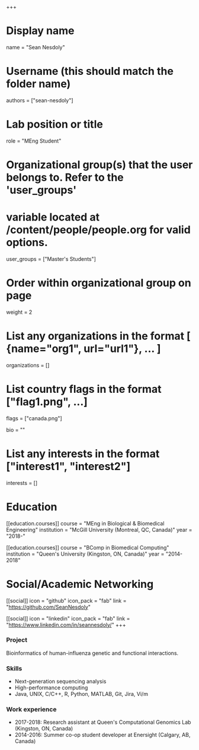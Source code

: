 +++
# Display name
name = "Sean Nesdoly"

# Username (this should match the folder name)
authors = ["sean-nesdoly"]

# Lab position or title
role = "MEng Student"

# Organizational group(s) that the user belongs to. Refer to the 'user_groups'
# variable located at /content/people/people.org for valid options.
user_groups = ["Master's Students"]

# Order within organizational group on page
weight = 2

# List any organizations in the format [ {name="org1", url="url1"}, ... ]
organizations = []

# List country flags in the format ["flag1.png", ...]
flags = ["canada.png"]

bio = ""

# List any interests in the format ["interest1", "interest2"]
interests = []

# Education
[[education.courses]]
course = "MEng in Biological & Biomedical Engineering"
institution = "McGill University (Montreal, QC, Canada)"
year = "2018-"

[[education.courses]]
course = "BComp in Biomedical Computing"
institution = "Queen's University (Kingston, ON, Canada)"
year = "2014-2018"

# Social/Academic Networking
[[social]]
  icon = "github"
  icon_pack = "fab"
  link = "https://github.com/SeanNesdoly"

[[social]]
  icon = "linkedin"
  icon_pack = "fab"
  link = "https://www.linkedin.com/in/seannesdoly/"
+++

### Project
Bioinformatics of human-influenza genetic and functional interactions.

### Skills
- Next-generation sequencing analysis
- High-performance computing
- Java, UNIX, C/C++, R, Python, MATLAB, Git, Jira, Vi/m

### Work experience
- 2017-2018: Research assistant at Queen's Computational Genomics Lab (Kingston,
  ON, Canada)
- 2014-2016: Summer co-op student developer at Enersight (Calgary, AB, Canada)
